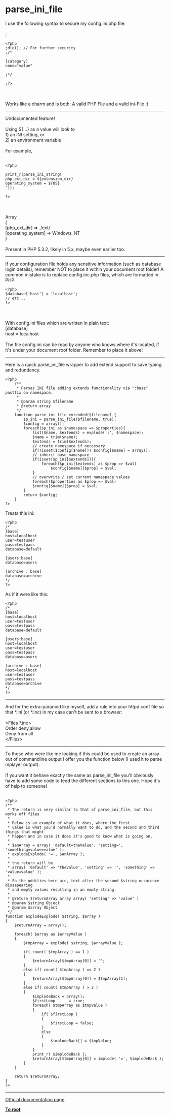 # parse_ini_file



I use the following syntax to secure my config.ini.php file:<br><br>;

```
<?php
;die(); // For further security
;/*

[category]
name="value"

;*/

;?>
```
<br><br>Works like a charm and is both: A valid PHP File and a valid ini-File ;)  

---

Undocumented feature!<br><br>Using ${...} as a value will look to<br>1) an INI setting, or<br>2) an environment variable<br><br>For example,<br><br>

```
<?php

print_r(parse_ini_string('
php_ext_dir = ${extension_dir}
operating_system = ${OS}
'));

?>
```
<br><br>Array<br>(<br>    [php_ext_dir] =&gt; ./ext/<br>    [operating_system] =&gt; Windows_NT<br>)<br><br>Present in PHP 5.3.2, likely in 5.x, maybe even earlier too.  

---

If your configuration file holds any sensitive information (such as database login details), remember NOT to place it within your document root folder! A common mistake is to replace config.inc.php files, which are formatted in PHP:<br>

```
<?php
$database['host'] = 'localhost';
// etc...
?>
```
<br><br>With config.ini files which are written in plain text:<br>[database]<br>host = localhost<br><br>The file config.ini can be read by anyone who knows where it&apos;s located, if it&apos;s under your document root folder. Remember to place it above!  

---

Here is a quick parse_ini_file wrapper to add extend support to save typing and redundancy.<br>

```
<?php
    /**
     * Parses INI file adding extends functionality via ":base" postfix on namespace.
     *
     * @param string $filename
     * @return array
     */
    function parse_ini_file_extended($filename) {
        $p_ini = parse_ini_file($filename, true);
        $config = array();
        foreach($p_ini as $namespace => $properties){
            list($name, $extends) = explode(':', $namespace);
            $name = trim($name);
            $extends = trim($extends);
            // create namespace if necessary
            if(!isset($config[$name])) $config[$name] = array();
            // inherit base namespace
            if(isset($p_ini[$extends])){
                foreach($p_ini[$extends] as $prop => $val)
                    $config[$name][$prop] = $val;
            }
            // overwrite / set current namespace values
            foreach($properties as $prop => $val)
            $config[$name][$prop] = $val;
        }
        return $config;
    }
?>
```


Treats this ini:


```
<?php 
/*
[base]
host=localhost
user=testuser
pass=testpass
database=default

[users:base]
database=users

[archive : base]
database=archive
*/
?>
```

As if it were like this:


```
<?php
/*
[base]
host=localhost
user=testuser
pass=testpass
database=default

[users:base]
host=localhost
user=testuser
pass=testpass
database=users

[archive : base]
host=localhost
user=testuser
pass=testpass
database=archive
*/
?>
```
  

---

And for the extra-paranoid like myself, add a rule into your httpd.conf file so that *.ini (or *.inc) in my case can&apos;t be sent to a browser:<br><br>&lt;Files *.inc&gt;  <br>    Order deny,allow<br>    Deny from all<br>&lt;/Files&gt;  

---

To those who were like me looking if this could be used to create an array out of commandline output I offer you the function below (I used it to parse mplayer output).<br><br>If you want it behave exactly the same as parse_ini_file you&apos;ll obviously have to add some code to feed the different sections to this one. Hope it&apos;s of help to someone!<br><br>

```
<?php
/**
 * The return is very similar to that of parse_ini_file, but this works off files
 * 
 * Below is an example of what it does, where the first
 * value is what you'd normally want to do, and the second and third things that might
 * happen and in case it does it's good to know what is going on.
 * 
 * $anArray = array( 'default=theValue', 'setting=', 'something=value=value' );
 * explodeExplode( '=', $anArray );
 * 
 * the return will be 
 * array( 'default' => 'theValue', 'setting' => '', 'something' => 'value=value' );
 * 
 * So the oddities here are, text after the second $string occurence dissapearing
 * and empty values resulting in an empty string.
 * 
 * @return $returnArray array array( 'setting' => 'value' )
 * @param $string Object
 * @param $array Object
 */
function explodeExplode( $string, $array )
{
    $returnArray = array();
    
    foreach( $array as $arrayValue )
    {
        $tmpArray = explode( $string, $arrayValue );
        
        if( count( $tmpArray ) == 1 )
        {
            $returnArray[$tmpArray[0]] = '';
        }
        else if( count( $tmpArray ) == 2 )
        {
            $returnArray[$tmpArray[0]] = $tmpArray[1];
        }
        else if( count( $tmpArray ) > 2 )
        {
            $implodeBack = array();
            $firstLoop      = true;
            foreach( $tmpArray as $tmpValue )
            {
                if( $firstLoop )
                {
                    $firstLoop = false;
                }
                else
                {
                    $implodeBack[] = $tmpValue;
                }
            }
            print_r( $implodeBack );
            $returnArray[$tmpArray[0]] = implode( '=', $implodeBack );
        }
    }
    
    return $returnArray;
}
?>
```
  

---

[Official documentation page](https://www.php.net/manual/en/function.parse-ini-file.php)

**[To root](/README.md)**